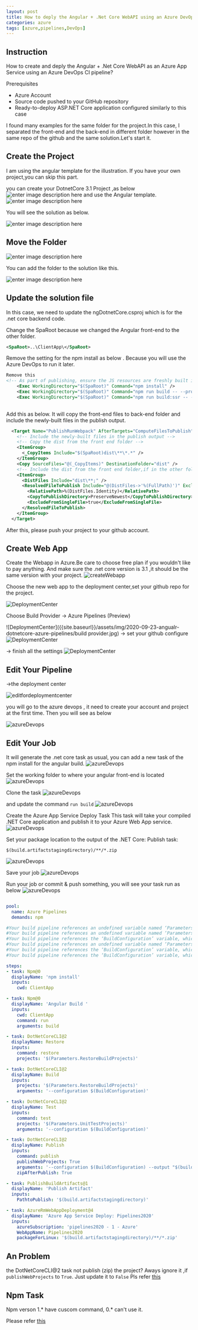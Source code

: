 ```yaml
---
layout: post
title: How to deply the Angular + .Net Core WebAPI using an Azure DevOps CI pipeline?
categories: azure
tags: [azure,pipelines,DevOps]
---
```


## Instruction

How to create and deply the Angular + .Net Core WebAPI as an Azure App Service using an Azure DevOps CI pipeline?

Prerequisites
- Azure Account
- Source code pushed to your GitHub repository
- Ready-to-deploy ASP.NET Core application configured similarly to this case
  
I found many examples for the same folder for the project.In this case, I separated the front-end and  the back-end in different folder however in the same repo of the github and the same solution.Let's start it.

## Create the Project

I am using the angular template for the illustration. If you have your own project,you can skip this part.

you can create your DotnetCore 3.1 Project ,as below
![enter image description here]({{site.baseurl}}/assets/img/2020-09-23-angualr-dotnetcore-azure-pipelines/dotnetcore.jpg)
and use the Angular template. 
![enter image description here]({{site.baseurl}}/assets/img/2020-09-23-angualr-dotnetcore-azure-pipelines/angulartemp.jpg)


You will see the solution as below.

![enter image description here]({{site.baseurl}}/assets/img/2020-09-23-angualr-dotnetcore-azure-pipelines/solution.jpg)

## Move the Folder 

![enter image description here]({{site.baseurl}}/assets/img/2020-09-23-angualr-dotnetcore-azure-pipelines/foldermoveout.jpg)

You can add the folder to the solution like this.

![enter image description here]({{site.baseurl}}/assets/img/2020-09-23-angualr-dotnetcore-azure-pipelines/movefrontend.jpg)

## Update the solution file

In this case, we need to update the ngDotnetCore.csproj which is for the .net core backend code.

Change the SpaRoot because we changed the Angular front-end to the other folder.
 ``` xml
 <SpaRoot>..\ClientApp\</SpaRoot>
```
Remove the setting for the npm install as below . Because you will use the Azure DevOps to run it later.

``` xml
Remove this 
<!-- As part of publishing, ensure the JS resources are freshly built in production mode -->
    <Exec WorkingDirectory="$(SpaRoot)" Command="npm install" />
    <Exec WorkingDirectory="$(SpaRoot)" Command="npm run build -- --prod" />
    <Exec WorkingDirectory="$(SpaRoot)" Command="npm run build:ssr -- --prod" Condition=" '$(BuildServerSideRenderer)' == 'true' " />
    
```
Add this as below. It will copy the front-end files to back-end folder and include the newly-built files in the publish output.
``` xml
  <Target Name="PublishRunWebpack" AfterTargets="ComputeFilesToPublish">
    <!-- Include the newly-built files in the publish output -->
    <!-- Copy the dist from the front end folder -->
    <ItemGroup>
      <_CopyItems Include="$(SpaRoot)dist\**\*.*" />
    </ItemGroup>
    <Copy SourceFiles="@(_CopyItems)" DestinationFolder="dist" />
    <!-- Include the dist from the front end folder,if in the other folder it can't include in the publish output folder  -->
    <ItemGroup>
      <DistFiles Include="dist\**;" />
      <ResolvedFileToPublish Include="@(DistFiles->'%(FullPath)')" Exclude="@(ResolvedFileToPublish)">
        <RelativePath>%(DistFiles.Identity)</RelativePath>
        <CopyToPublishDirectory>PreserveNewest</CopyToPublishDirectory>
        <ExcludeFromSingleFile>true</ExcludeFromSingleFile>
      </ResolvedFileToPublish>
    </ItemGroup>
  </Target>

  ```

After this, please push your project to your github account.

## Create Web App

Create the Webapp in Azure.Be care to choose free plan if you wouldn't like to pay anything.
And make sure the .net core version is 3.1 ,it should be the same version with your project.
![createWebapp]({{site.baseurl}}/assets/img/2020-09-23-angualr-dotnetcore-azure-pipelines/createWebapp.jpg)

Choose the new web app to the deployment center,set your github repo for the project.

![DeploymentCenter]({{site.baseurl}}/assets/img/2020-09-23-angualr-dotnetcore-azure-pipelines/DeploymentCenter.jpg)

Choose Build Provider -> Azure Pipelines (Preview)

![DeploymentCenter]({{site.baseurl}}/assets/img/2020-09-23-angualr-dotnetcore-azure-pipelines/build provider.jpg)
-> set your github configure 
![DeploymentCenter]({{site.baseurl}}/assets/img/2020-09-23-angualr-dotnetcore-azure-pipelines/configure.jpg)

-> finish all the settings 
![DeploymentCenter]({{site.baseurl}}/assets/img/2020-09-23-angualr-dotnetcore-azure-pipelines/allsetting.jpg)


## Edit Your Pipeline

->the deployment center

![editfordeploymentcenter]({{site.baseurl}}/assets/img/2020-09-23-angualr-dotnetcore-azure-pipelines/editfordeploymentcenter.jpg)

you will go to the azure devops , it need to create your account and project at the first time. Then you will see as below


![azureDevops]({{site.baseurl}}/assets/img/2020-09-23-angualr-dotnetcore-azure-pipelines/azureDevops.jpg)

## Edit Your Job

It will generate the .net core task as usual, you can add a new task of the npm install for the angular build.
![azureDevops]({{site.baseurl}}/assets/img/2020-09-23-angualr-dotnetcore-azure-pipelines/installtask.jpg)

Set the working folder to where your angular front-end is located
![azureDevops]({{site.baseurl}}/assets/img/2020-09-23-angualr-dotnetcore-azure-pipelines/npminstall.jpg)

Clone the task 
![azureDevops]({{site.baseurl}}/assets/img/2020-09-23-angualr-dotnetcore-azure-pipelines/CloneTask.jpg)

and update the command `run build`
![azureDevops]({{site.baseurl}}/assets/img/2020-09-23-angualr-dotnetcore-azure-pipelines/runbuild.jpg)

Create the Azure App Service Deploy Task
This task will take your compiled .NET Core application and publish it to your Azure Web App service.
![azureDevops]({{site.baseurl}}/assets/img/2020-09-23-angualr-dotnetcore-azure-pipelines/deploytool.jpg)

Set your package location to the output of the .NET Core: Publish task:

```
$(build.artifactstagingdirectory)/**/*.zip
```

![azureDevops]({{site.baseurl}}/assets/img/2020-09-23-angualr-dotnetcore-azure-pipelines/packagesave.jpg)

Save your job
![azureDevops]({{site.baseurl}}/assets/img/2020-09-23-angualr-dotnetcore-azure-pipelines/save.jpg)

Run your job or commit & push something, you will see your task run as below
![azureDevops]({{site.baseurl}}/assets/img/2020-09-23-angualr-dotnetcore-azure-pipelines/PipelineResult.jpg)


```  yaml

pool:
  name: Azure Pipelines
  demands: npm

#Your build pipeline references an undefined variable named ‘Parameters.RestoreBuildProjects’. Create or edit the build pipeline for this YAML file, define the variable on the Variables tab. See https://go.microsoft.com/fwlink/?linkid=865972
#Your build pipeline references an undefined variable named ‘Parameters.RestoreBuildProjects’. Create or edit the build pipeline for this YAML file, define the variable on the Variables tab. See https://go.microsoft.com/fwlink/?linkid=865972
#Your build pipeline references the ‘BuildConfiguration’ variable, which you’ve selected to be settable at queue time. Create or edit the build pipeline for this YAML file, define the variable on the Variables tab, and then select the option to make it settable at queue time. See https://go.microsoft.com/fwlink/?linkid=865971
#Your build pipeline references an undefined variable named ‘Parameters.UnitTestProjects’. Create or edit the build pipeline for this YAML file, define the variable on the Variables tab. See https://go.microsoft.com/fwlink/?linkid=865972
#Your build pipeline references the ‘BuildConfiguration’ variable, which you’ve selected to be settable at queue time. Create or edit the build pipeline for this YAML file, define the variable on the Variables tab, and then select the option to make it settable at queue time. See https://go.microsoft.com/fwlink/?linkid=865971
#Your build pipeline references the ‘BuildConfiguration’ variable, which you’ve selected to be settable at queue time. Create or edit the build pipeline for this YAML file, define the variable on the Variables tab, and then select the option to make it settable at queue time. See https://go.microsoft.com/fwlink/?linkid=865971

steps:
- task: Npm@0
  displayName: 'npm install'
  inputs:
    cwd: ClientApp

- task: Npm@0
  displayName: 'Angular Build '
  inputs:
    cwd: ClientApp
    command: run
    arguments: build

- task: DotNetCoreCLI@2
  displayName: Restore
  inputs:
    command: restore
    projects: '$(Parameters.RestoreBuildProjects)'

- task: DotNetCoreCLI@2
  displayName: Build
  inputs:
    projects: '$(Parameters.RestoreBuildProjects)'
    arguments: '--configuration $(BuildConfiguration)'

- task: DotNetCoreCLI@2
  displayName: Test
  inputs:
    command: test
    projects: '$(Parameters.UnitTestProjects)'
    arguments: '--configuration $(BuildConfiguration)'

- task: DotNetCoreCLI@2
  displayName: Publish
  inputs:
    command: publish
    publishWebProjects: True
    arguments: '--configuration $(BuildConfiguration) --output "$(build.artifactstagingdirectory)"'
    zipAfterPublish: True

- task: PublishBuildArtifacts@1
  displayName: 'Publish Artifact'
  inputs:
    PathtoPublish: '$(build.artifactstagingdirectory)'

- task: AzureRmWebAppDeployment@4
  displayName: 'Azure App Service Deploy: Pipelines2020'
  inputs:
    azureSubscription: 'pipelines2020 - 1 - Azure'
    WebAppName: Pipelines2020
    packageForLinux: '$(build.artifactstagingdirectory)/**/*.zip'


```
## An Problem 
the DotNetCoreCLI@2 task not publish (zip) the project?
Aways ignore it ,if `publishWebProjects` to `True`.
Just update it to `False`
Pls refer [this](https://stackoverflow.com/questions/62201281/azure-devops-why-does-the-dotnetcorecli2-task-not-publish-zip-my-azure-funct
)

## Npm Task

Npm verson 1.* have cuscom command, 0.* can't use it.

Please refer [this](https://docs.microsoft.com/en-us/azure/devops/pipelines/tasks/package/npm?view=azure-devops)